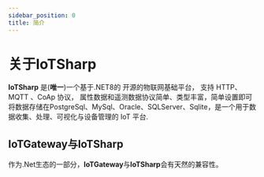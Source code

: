 ```yaml
---
sidebar_position: 0
title: 简介
---
```


# 关于IoTSharp

**IoTSharp** 是(**唯一**)一个基于.NET8的 开源的物联网基础平台， 支持 HTTP、MQTT 、CoAp 协议， 属性数据和遥测数据协议简单、类型丰富，简单设置即可将数据存储在PostgreSql、MySql、Oracle、SQLServer、Sqlite，是一个用于数据收集、处理、可视化与设备管理的 IoT 平台.

## IoTGateway与IoTSharp
作为.Net生态的一部分，**IoTGateway**与**IoTSharp**会有天然的兼容性。
